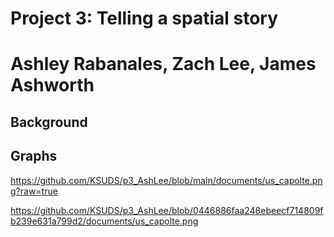 # Project 3: Telling a spatial story
# Ashley Rabanales, Zach Lee, James Ashworth

## Background



## Graphs

https://github.com/KSUDS/p3_AshLee/blob/main/documents/us_capolte.png?raw=true

https://github.com/KSUDS/p3_AshLee/blob/0446886faa248ebeecf714809fb239e631a799d2/documents/us_capolte.png



